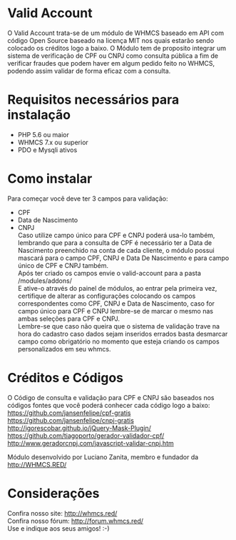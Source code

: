 # Valid Account
O Valid Account trata-se de um módulo de WHMCS baseado em API com código Open Source baseado na licença MIT nos quais estarão sendo colocado os créditos logo a baixo.
O Módulo tem de proposito integrar um sistema de verificação de CPF ou CNPJ como consulta pública a fim de verificar fraudes que podem haver em algum pedido feito no WHMCS, podendo assim validar de forma eficaz com a consulta.

# Requisitos necessários para instalação
- PHP 5.6 ou maior
- WHMCS 7.x ou superior
- PDO e Mysqli ativos

# Como instalar
Para começar você deve ter 3 campos para validação:
- CPF
- Data de Nascimento
- CNPJ <br/>
Caso utilize campo único para CPF e CNPJ poderá usa-lo também, lembrando que para a consulta de CPF é necessário ter a Data de Nascimento preenchido na conta de cada cliente, o módulo possui mascará para o campo CPF, CNPJ e Data De Nascimento e para campo único de CPF e CNPJ também. <br/>
Após ter criado os campos envie o valid-account para a pasta /modules/addons/ <br/>
E ative-o através do painel de módulos, ao entrar pela primeira vez, certifique de alterar as configurações colocando os campos correspondentes como CPF, CNPJ e Data de Nascimento, caso for campo único para CPF e CNPJ lembre-se de marcar o mesmo nas ambas seleções para CPF e CNPJ. <br/>
Lembre-se que caso não queira que o sistema de validação trave na hora do cadastro caso dados sejam inseridos errados basta desmarcar campo como obrigatório no momento que esteja criando os campos personalizados em seu whmcs.<br/>

# Créditos e Códigos
O Código de consulta e validação para CPF e CNPJ são baseados nos códigos fontes que você poderá conhecer cada código logo a baixo:<br/>
https://github.com/jansenfelipe/cpf-gratis <br/>
https://github.com/jansenfelipe/cnpj-gratis <br/>
http://igorescobar.github.io/jQuery-Mask-Plugin/ <br/>
https://github.com/tiagoporto/gerador-validador-cpf/ <br/>
http://www.geradorcnpj.com/javascript-validar-cnpj.htm <br/>

Módulo desenvolvido por Luciano Zanita, membro e fundador da http://WHMCS.RED/


# Considerações
Confira nosso site: http://whmcs.red/ <br/>
Confira nosso fórum: http://forum.whmcs.red/ <br/>
Use e indique aos seus amigos! :-)
